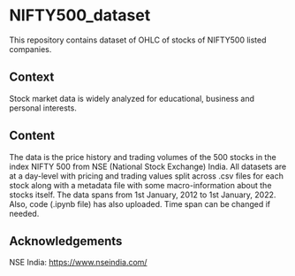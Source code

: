 # NIFTY500_dataset
This repository contains dataset of OHLC of stocks of NIFTY500 listed companies. 


## Context
Stock market data is widely analyzed for educational, business and personal interests.

## Content

The data is the price history and trading volumes of the 500 stocks in the index NIFTY 500 from NSE (National Stock Exchange) India. All datasets are at a day-level with pricing and trading values split across .csv files for each stock along with a metadata file with some macro-information about the stocks itself. The data spans from 1st January, 2012 to 1st January, 2022. Also, code (.ipynb file) has also uploaded. Time span can be changed if needed. 

## Acknowledgements
NSE India: https://www.nseindia.com/

